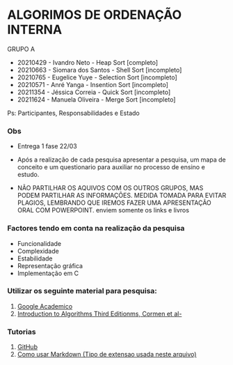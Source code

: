 
# ALGORIMOS DE ORDENAÇÃO INTERNA

GRUPO A
- 20210429 - Ivandro Neto       - Heap Sort      [completo]
- 20210663 - Siomara dos Santos - Shell Sort     [incompleto]
- 20210765 - Eugelice Yuye      - Selection Sort [incompleto]
- 20210571 - Anré Yanga         - Insention Sort [incompleto]
- 20211354 - Jéssica Correia    - Quick Sort     [incompleto]
- 20211624 - Manuela Oliveira   - Merge Sort     [incompleto]

Ps: Participantes, Responsabilidades e Estado

### Obs 

- Entrega 1 fase 22/03

- Após a realização de cada pesquisa apresentar a pesquisa, um mapa de conceito e 
  um questionario para auxiliar no processo de ensino e estudo. 

- NÃO PARTILHAR OS AQUIVOS COM OS OUTROS GRUPOS, MAS PODEM PARTILHAR AS
  INFORMAÇÕES. MEDIDA TOMADA PARA EVITAR PLAGIOS, LEMBRANDO QUE IREMOS
  FAZER UMA APRESENTAÇÃO ORAL COM POWERPOINT. enviem somente os links e livros


### Factores tendo em conta na realização da pesquisa

- Funcionalidade 
- Complexidade
- Estabilidade
- Representação gráfica
- Implementação em C

### Utilizar os seguinte material para pesquisa:

1. [Google Academico](https://scholar.google.com) 
2. [Introduction to Algorithms Third Editionms, Cormen et al- ](https://sd.blackball.lv/library/Introduction_to_Algorithms_Third_Edition_(2009).pdf)


### Tutorias

1. [GitHub](https://www.youtube.com/watch?v=UBAX-13g8OM&t=1529s)
2. [Como usar Markdown (Tipo de extensao usada neste arquivo)](https://code.visualstudio.com/Docs/languages/markdown#_markdown-preview)


